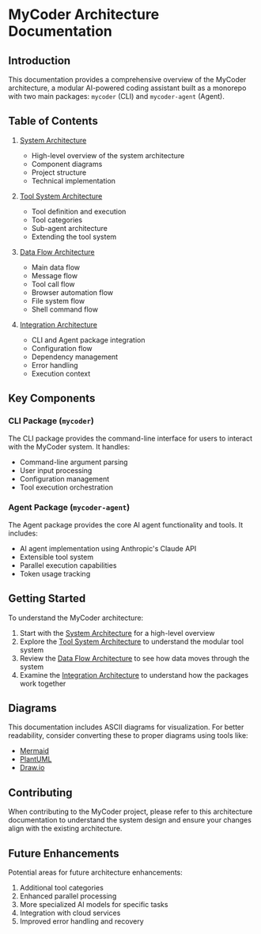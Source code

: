 # MyCoder Architecture Documentation

## Introduction

This documentation provides a comprehensive overview of the MyCoder architecture, a modular AI-powered coding assistant built as a monorepo with two main packages: `mycoder` (CLI) and `mycoder-agent` (Agent).

## Table of Contents

1. [System Architecture](architecture-documentation.md)
   - High-level overview of the system architecture
   - Component diagrams
   - Project structure
   - Technical implementation

2. [Tool System Architecture](tool-system-architecture.md)
   - Tool definition and execution
   - Tool categories
   - Sub-agent architecture
   - Extending the tool system

3. [Data Flow Architecture](data-flow-architecture.md)
   - Main data flow
   - Message flow
   - Tool call flow
   - Browser automation flow
   - File system flow
   - Shell command flow

4. [Integration Architecture](integration-architecture.md)
   - CLI and Agent package integration
   - Configuration flow
   - Dependency management
   - Error handling
   - Execution context

## Key Components

### CLI Package (`mycoder`)

The CLI package provides the command-line interface for users to interact with the MyCoder system. It handles:

- Command-line argument parsing
- User input processing
- Configuration management
- Tool execution orchestration

### Agent Package (`mycoder-agent`)

The Agent package provides the core AI agent functionality and tools. It includes:

- AI agent implementation using Anthropic's Claude API
- Extensible tool system
- Parallel execution capabilities
- Token usage tracking

## Getting Started

To understand the MyCoder architecture:

1. Start with the [System Architecture](architecture-documentation.md) for a high-level overview
2. Explore the [Tool System Architecture](tool-system-architecture.md) to understand the modular tool system
3. Review the [Data Flow Architecture](data-flow-architecture.md) to see how data moves through the system
4. Examine the [Integration Architecture](integration-architecture.md) to understand how the packages work together

## Diagrams

This documentation includes ASCII diagrams for visualization. For better readability, consider converting these to proper diagrams using tools like:

- [Mermaid](https://mermaid-js.github.io/mermaid/)
- [PlantUML](https://plantuml.com/)
- [Draw.io](https://app.diagrams.net/)

## Contributing

When contributing to the MyCoder project, please refer to this architecture documentation to understand the system design and ensure your changes align with the existing architecture.

## Future Enhancements

Potential areas for future architecture enhancements:

1. Additional tool categories
2. Enhanced parallel processing
3. More specialized AI models for specific tasks
4. Integration with cloud services
5. Improved error handling and recovery
